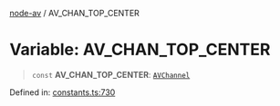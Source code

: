 [node-av](../globals.md) / AV\_CHAN\_TOP\_CENTER

# Variable: AV\_CHAN\_TOP\_CENTER

> `const` **AV\_CHAN\_TOP\_CENTER**: [`AVChannel`](../type-aliases/AVChannel.md)

Defined in: [constants.ts:730](https://github.com/seydx/av/blob/f8631fc881b394300b1479f511d55cf1c370a87f/src/constants/constants.ts#L730)
